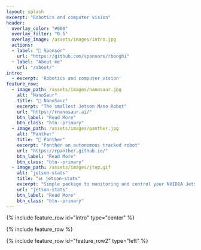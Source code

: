 ```yaml
---
layout: splash
excerpt: "Robotics and computer vision"
header:
  overlay_color: "#000"
  overlay_filter: "0.5"
  overlay_image: /assets/images/intro.jpg
  actions:
  - label: "💖 Sponsor"
    url: "https://github.com/sponsors/rbonghi"
  - label: "About me"
    url: "/about/"
intro: 
  - excerpt: 'Robotics and computer vision'
feature_row:
  - image_path: /assets/images/nanosaur.jpg
    alt: "NanoSaur"
    title: "🦕 NanoSaur"
    excerpt: "The smallest Jetson Nano Robot"
    url: "https://rnanosaur.ai/"
    btn_label: "Read More"
    btn_class: "btn--primary"
  - image_path: /assets/images/panther.jpg
    alt: "Panther"
    title: "🐆 Panther"
    excerpt: "Panther an autonomous tracked robot"
    url: "https://rpanther.github.io/"
    btn_label: "Read More"
    btn_class: "btn--primary"
  - image_path: /assets/images/jtop.gif
    alt: "jetson-stats"
    title: "📊 jetson-stats"
    excerpt: "Simple package to monitoring and control your NVIDIA Jetson [Xavier NX, Nano, AGX Xavier, TX1, TX2]"
    url: "jetson-stats"
    btn_label: "Read More"
    btn_class: "btn--primary"
---
```


{% include feature_row id="intro" type="center" %}

{% include feature_row %}

{% include feature_row id="feature_row2" type="left" %}
